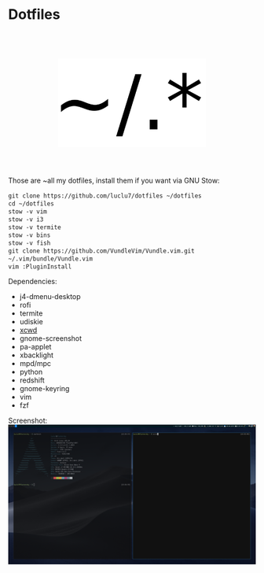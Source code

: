 # Dotfiles
<h1 align="center"><br>
<img src="https://raw.githubusercontent.com/luclu7/dotfiles/master/dotfiles.png" alt="random dotfiles icon" width="300em">
<br><br>
</h1>

Those are ~all my dotfiles, install them if you want via GNU Stow:
```
git clone https://github.com/luclu7/dotfiles ~/dotfiles
cd ~/dotfiles
stow -v vim
stow -v i3
stow -v termite
stow -v bins
stow -v fish
git clone https://github.com/VundleVim/Vundle.vim.git ~/.vim/bundle/Vundle.vim
vim :PluginInstall
```

Dependencies:
* j4-dmenu-desktop
* rofi
* termite
* udiskie
* [xcwd](https://github.com/schischi/xcwd)
* gnome-screenshot
* pa-applet
* xbacklight
* mpd/mpc
* python
* redshift
* gnome-keyring
* vim
* fzf

Screenshot:
![screenshot](screenshot.png)
